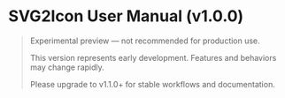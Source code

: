 # SVG2Icon User Manual (v1.0.0)

> Experimental preview — not recommended for production use.
>
> This version represents early development. Features and behaviors may change rapidly.
>
> Please upgrade to v1.1.0+ for stable workflows and documentation.
